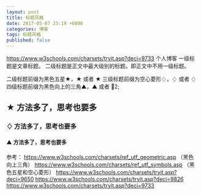 ```yaml
---
layout: post
title: 标题风格
date: 2017-05-07 23:19 +0800
categories: 博客
tags: 标题风格
published: false
---
```


https://www.w3schools.com/charsets/tryit.asp?deci=9733
个人博客
一级标题是文章标题。
二级标题是正文中最大级别的标题。即正文中不用一级标题。

二级标题前缀为黑色五星★，★ 或者 ★
三级标题前缀为空心菱形♢，♢ 或者 ♢
四级标题前缀为黑色向上的三角▲，▲ 或者 2;

## ★ 方法多了，思考也要多
###  ♢ 方法多了，思考也要多
####  ▲ 方法多了，思考也要多

参考：
https://www.w3schools.com/charsets/ref_utf_geometric.asp  （黑色向上三角）
https://www.w3schools.com/charsets/ref_utf_symbols.asp  （黑色五星和空心菱形）
https://www.w3schools.com/charsets/tryit.asp?deci=9650
https://www.w3schools.com/charsets/tryit.asp?deci=9826
https://www.w3schools.com/charsets/tryit.asp?deci=9733
